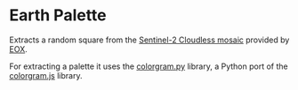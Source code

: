 # Earth Palette

Extracts a random square from the [Sentinel-2 Cloudless mosaic](https://s2maps.eu/) provided by [EOX](https://eox.at/).

For extracting a palette it uses the [colorgram.py](https://github.com/obskyr/colorgram.py) library, a Python port of the [colorgram.js](https://github.com/darosh/colorgram-js) library.